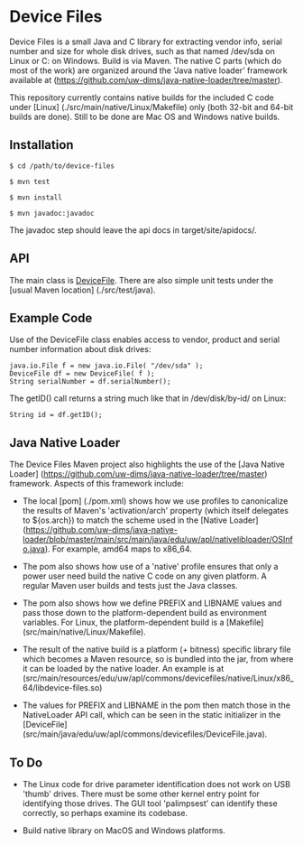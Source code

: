 Device Files
============

Device Files is a small Java and C library for extracting vendor info,
serial number and size for whole disk drives, such as that named /dev/sda on
Linux or C: on Windows.  Build is via Maven.  The native C parts (which
do most of the work) are organized around the 'Java native loader'
framework available at
(https://github.com/uw-dims/java-native-loader/tree/master).

This repository currently contains native builds for the included C
code under [Linux] (./src/main/native/Linux/Makefile) only (both
32-bit and 64-bit builds are done).  Still to be done are Mac OS and
Windows native builds.


## Installation

```
$ cd /path/to/device-files

$ mvn test

$ mvn install

$ mvn javadoc:javadoc
```

The javadoc step should leave the api docs in target/site/apidocs/.

## API

The main class is 
[DeviceFile](./src/main/java/edu/uw/apl/commons/devicefiles/DeviceFile.java).
There are also simple unit tests under the [usual Maven location]
(./src/test/java).


## Example Code
Use of the DeviceFile class enables access to vendor, product and
serial number information about disk drives:

```
java.io.File f = new java.io.File( "/dev/sda" );
DeviceFile df = new DeviceFile( f );
String serialNumber = df.serialNumber();
```

The getID() call returns a string much like that in /dev/disk/by-id/ on Linux:
```
String id = df.getID();
```

## Java Native Loader

The Device Files Maven project also highlights the use of the
[Java Native Loader]
(https://github.com/uw-dims/java-native-loader/tree/master) framework.
Aspects of this framework include:

* The local [pom] (./pom.xml) shows how we use profiles to
  canonicalize the results of Maven's 'activation/arch' property (which itself
  delegates to ${os.arch}) to match the scheme used in the
  [Native Loader]
  (https://github.com/uw-dims/java-native-loader/blob/master/main/src/main/java/edu/uw/apl/nativelibloader/OSInfo.java).
  For example, amd64 maps to x86_64.

* The pom also shows how use of a 'native' profile ensures that only a
  power user need build the native C code on any given platform.  A
  regular Maven user builds and tests just the Java classes.
  
* The pom also shows how we define PREFIX and LIBNAME values and pass
  those down to the platform-dependent build as environment
  variables. For Linux, the platform-dependent build is a [Makefile]
  (src/main/native/Linux/Makefile).

* The result of the native build is a platform (+ bitness) specific
  library file which becomes a Maven resource, so is bundled into the
  jar, from where it can be loaded by the native loader.  An example
  is at
  (src/main/resources/edu/uw/apl/commons/devicefiles/native/Linux/x86_64/libdevice-files.so)

* The values for PREFIX and LIBNAME in the pom then match those in the
  NativeLoader API call, which can be seen in the static initializer
  in the [DeviceFile]
  (src/main/java/edu/uw/apl/commons/devicefiles/DeviceFile.java).

## To Do

* The Linux code for drive parameter identification does not work on USB
'thumb' drives.  There must be some other kernel entry point for
identifying those drives.  The GUI tool 'palimpsest' can identify
these correctly, so perhaps examine its codebase.

* Build native library on MacOS and Windows platforms.
